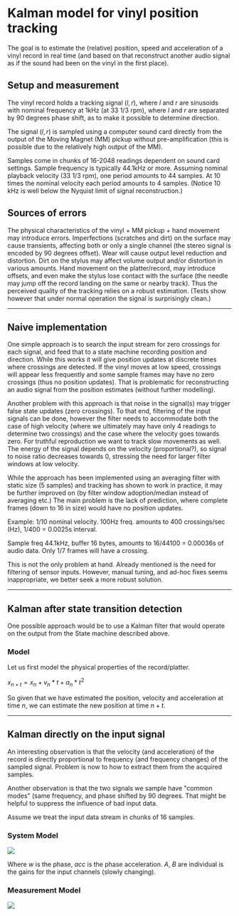 # Kalman model for vinyl position tracking

The goal is to estimate the (relative) position, speed and acceleration of a vinyl record in real time (and based on that reconstruct another audio signal as if the sound had been on the vinyl in the first place).

## Setup and measurement

The vinyl record holds a tracking signal $(l,r)$, where $l$ and $r$ are sinusoids with nominal frequency at 1kHz (at 33 1/3 rpm), where $l$ and $r$ are separated by 90 degrees phase shift, as to make it possible to determine direction.

The signal $(l,r)$ is sampled using a computer sound card directly from the output of the Moving Magnet (MM) pickup without pre-amplification (this is possible due to the relatively high output of the MM).

Samples come in chunks of 16-2048 readings dependent on sound card settings. Sample frequency is typically 44.1kHz or more. Assuming nominal playback velocity (33 1/3 rpm), one period amounts to 44 samples. At 10 times the nominal velocity each period amounts to 4 samples. (Notice 10 kHz is well below the Nyquist limit of signal reconstruction.)  

## Sources of errors

The physical characteristics of the vinyl + MM pickup + hand movement may introduce errors. Imperfections (scratches and dirt) on the surface may cause transients, affecting both or only a single channel (the stereo signal is encoded by 90 degrees offset). Wear will cause output level reduction and distortion. Dirt on the stylus may affect volume output and/or distortion in various amounts. Hand movement on the platter/record, may introduce offsets, and even make the stylus lose contact with the surface (the needle may jump off the record landing on the same or nearby track). Thus the perceived quality of the tracking relies on a robust estimation. (Tests show however that under normal operation the signal is surprisingly clean.)

---

## Naive implementation

One simple approach is to search the input stream for zero crossings for each signal, and feed that to a state machine recording position and direction. While this works it will give position updates at discrete times where crossings are detected. If the vinyl moves at low speed, crossings will appear less frequently and some sample frames may have no zero crossings (thus no position updates). That is problematic for reconstructing an audio signal from the position estimates (without further modelling).

Another problem with this approach is that noise in the signal(s) may trigger false state updates (zero crossings). To that end, filtering of the input signals can be done, however the filter needs to accommodate both the case of high velocity (where we ultimately may have only 4 readings to determine two crossings) and the case where the velocity goes towards zero. For truthful reproduction we want to track slow movements as well. The energy of the signal depends on the velocity (proportional?), so signal to noise ratio decreases towards 0, stressing the need for larger filter windows at low velocity.

While the approach has been implemented using an averaging filter with static size (5 samples) and tracking has shown to work in practice, it may be further improved on (by filter window adoption/median instead of averaging etc.) The main problem is the lack of prediction, where complete frames (down to 16 in size) would have no position updates.

Example:
1/10 nominal velocity. 100Hz freq. amounts to 400 crossings/sec (Hz), 1/400 = 0.0025s interval.

Sample freq 44.1kHz, buffer 16 bytes, amounts to 16/44100 = 0.00036s of audio data. Only 1/7 frames will have a crossing.

This is not the only problem at hand. Already mentioned is the need for filtering of sensor inputs. However, manual tuning, and ad-hoc fixes seems inappropriate, we better seek a more robust solution.

---

## Kalman after state transition detection

One possible approach would be to use a Kalman filter that would operate on the output from the State machine described above.

### Model

Let us first model the physical properties of the record/platter.

$x_{n+t} = x_n + v_n * t + a_n*t^2$

So given that we have estimated the position, velocity and acceleration at time $n$, we can estimate the new position at time $n + t$.

---

## Kalman directly on the input signal

An interesting observation is that the velocity (and acceleration) of the record is directly proportional to frequency (and frequency changes) of the sampled signal. Problem is now to how to extract them from the acquired samples.

Another observation is that the two signals we sample have "common modes" (same frequency, and phase shifted by 90 degrees. That might be helpful to suppress the influence of bad input data.

Assume we treat the input data stream in chunks of 16 samples.

### System Model

<img src="https://latex.codecogs.com/gif.latex?
\begin{bmatrix} w(k+1) \\ acc(k+1) \\ A(k+1) \\ B(k+1) \end{bmatrix} = \begin{bmatrix}
1 & \Delta t & 0 & 0 \\ 
0 & 1 & 0 & 0 \\ 
0 & 0 & 1 & 0 \\ 
0 & 0 & 0 & 1
\end{bmatrix}
\begin{bmatrix} w(k) \\ acc(k) \\ A(k) \\ B(k) \end{bmatrix} 
"/> 

Where $w$ is the phase, $acc$ is the phase acceleration. $A$, $B$ are individual is the gains for the input channels (slowly changing).

### Measurement Model
<img src="https://latex.codecogs.com/gif.latex?
 \begin{bmatrix}
x(k) \\ 
y(k) 
\end{bmatrix} =
\begin{bmatrix}
A(k) \cdot w(k) \cdot sin \left ( w(k) \cdot t + A(k) \right ) \\ 
A(k) \cdot w(k) \cdot cos \left ( w(k) \cdot t + B(k) \right )
 \end{bmatrix}
"/> 

<!-- ### Measurement Model2
<img src="https://latex.codecogs.com/gif.latex?
 \begin{bmatrix}
x(k) \\ 
y(k) 
\end{bmatrix} =
\begin{bmatrix}
A(k) \cdot sin \left ( w(k) \cdot t + A(k) \right ) \\ 
A(k) \cdot w(k) \cdot cos \left ( w(k) \cdot t + B(k) \right )
 \end{bmatrix}
"/>  -->


